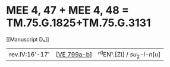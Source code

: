 # MEE 4, 47 + MEE 4, 48 = TM.75.G.1825+TM.75.G.3131

[[Manuscript D₅]]

|                |               |                                                       |
| -------------- | ------------- | ----------------------------------------------------- |
| rev.IV:16'-17' | [[VE 799a-b]] | ⸢<sup>d</sup>EN⸣.[ZI] / *su*<sub>2</sub>-*i-n*[*u*] |

[//begin]: # "Autogenerated link references for markdown compatibility"
[VE 799a-b]: <VE 799a-b> "VE 799a-b"
[//end]: # "Autogenerated link references"